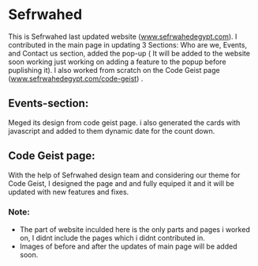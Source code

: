 # Sefrwahed

This is Sefrwahed last updated website (www.sefrwahedegypt.com).
I contributed in the main page in updating 3 Sections: Who are we, Events, and Contact us section, added the pop-up ( It will be added to the website soon working just working on adding a feature to the popup before puplishing it). I also worked from scratch on the Code Geist page (www.sefrwahedegypt.com/code-geist) .

## Events-section:
Meged its design from code geist page. i also generated the cards with javascript and added to them dynamic date for the count down.

## Code Geist page:
With the help of Sefrwahed design team and considering our theme for Code Geist, I designed the page and and fully equiped it and it will be updated with new features and fixes.

### Note:
- The part of website inculded here is the only parts and pages i worked on, I didnt include the pages which i didnt contributed in.
- Images of before and after the updates of main page will be added soon.
